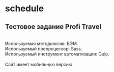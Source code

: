 # schedule
## Тестовое задание Profi Travel 
<br/>
Используемая методология: БЭМ.<br/>
Используемый препроцессор: Sass.<br/>
Используемый инструмент автоматизации: Gulp.<br/>
<br/>
Сайт имеет мобильную версию. 

